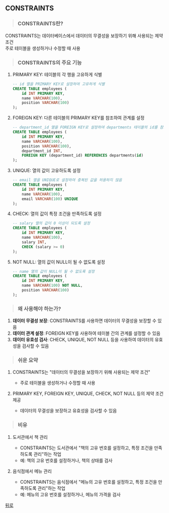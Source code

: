 ## CONSTRAINTS
> ### CONSTRAINTS란?
CONSTRAINTS는 데이터베이스에서 데이터의 무결성을 보장하기 위해 사용되는 제약 조건</br>
주로 테이블을 생성하거나 수정할 때 사용

> ### CONSTRAINTS의 주요 기능
1. PRIMARY KEY: 테이블의 각 행을 고유하게 식별
    ```sql
    -- id 열을 PRIMARY KEY로 설정하여 고유하게 식별
    CREATE TABLE employees (
        id INT PRIMARY KEY,
        name VARCHAR(100),
        position VARCHAR(100)
    );
    ```

2. FOREIGN KEY: 다른 테이블의 PRIMARY KEY를 참조하여 관계를 설정
    ```sql
    -- department_id 열을 FOREIGN KEY로 설정하여 departments 테이블의 id를 참조
    CREATE TABLE employees (
        id INT PRIMARY KEY,
        name VARCHAR(100),
        position VARCHAR(100),
        department_id INT,
        FOREIGN KEY (department_id) REFERENCES departments(id)
    );
    ```

3. UNIQUE: 열의 값이 고유하도록 설정
    ```sql
    -- email 열을 UNIQUE로 설정하여 중복된 값을 허용하지 않음
    CREATE TABLE employees (
        id INT PRIMARY KEY,
        name VARCHAR(100),
        email VARCHAR(100) UNIQUE
    );
    ```

4. CHECK: 열의 값이 특정 조건을 만족하도록 설정
    ```sql
    -- salary 열의 값이 0 이상이 되도록 설정
    CREATE TABLE employees (
        id INT PRIMARY KEY,
        name VARCHAR(100),
        salary INT,
        CHECK (salary >= 0)
    );
    ```

5. NOT NULL: 열의 값이 NULL이 될 수 없도록 설정
    ```sql
    -- name 열의 값이 NULL이 될 수 없도록 설정
    CREATE TABLE employees (
        id INT PRIMARY KEY,
        name VARCHAR(100) NOT NULL,
        position VARCHAR(100)
    );
    ```

> ### 왜 사용해야 하는가?
1. **데이터 무결성 보장**: CONSTRAINTS를 사용하면 데이터의 무결성을 보장할 수 있음
2. **데이터 관계 설정**: FOREIGN KEY를 사용하여 테이블 간의 관계를 설정할 수 있음
3. **데이터 유효성 검사**: CHECK, UNIQUE, NOT NULL 등을 사용하여 데이터의 유효성을 검사할 수 있음

> ### 쉬운 요약
1. CONSTRAINTS는 "데이터의 무결성을 보장하기 위해 사용되는 제약 조건"
    - 주로 테이블을 생성하거나 수정할 때 사용

2. PRIMARY KEY, FOREIGN KEY, UNIQUE, CHECK, NOT NULL 등의 제약 조건 제공
    - 데이터의 무결성을 보장하고 유효성을 검사할 수 있음

> ### 비유
1. 도서관에서 책 관리
    - CONSTRAINTS는 도서관에서 "책의 고유 번호를 설정하고, 특정 조건을 만족하도록 관리"하는 작업
    - 예: 책의 고유 번호를 설정하거나, 책의 상태를 검사

2. 음식점에서 메뉴 관리
    - CONSTRAINTS는 음식점에서 "메뉴의 고유 번호를 설정하고, 특정 조건을 만족하도록 관리"하는 작업
    - 예: 메뉴의 고유 번호를 설정하거나, 메뉴의 가격을 검사

[뒤로](mysql.md)
